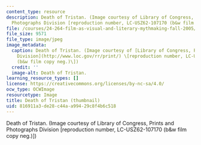 ```yaml
---
content_type: resource
description: Death of Tristan. (Image courtesy of Library of Congress, Prints and
  Photographs Division [reproduction number, LC-USZ62-107170 (b&w film copy neg.)])
file: /courses/24-264-film-as-visual-and-literary-mythmaking-fall-2005/816911a3de28c44aa99429c8f4b6c518_24-264f05-th.jpg
file_size: 9571
file_type: image/jpeg
image_metadata:
  caption: Death of Tristan. (Image courtesy of [Library of Congress, Prints and Photographs
    Division](http://www.loc.gov/rr/print/) \[reproduction number, LC-USZ62-107170
    (b&w film copy neg.)\])
  credit: ''
  image-alt: Death of Tristan.
learning_resource_types: []
license: https://creativecommons.org/licenses/by-nc-sa/4.0/
ocw_type: OCWImage
resourcetype: Image
title: Death of Tristan (thumbnail)
uid: 816911a3-de28-c44a-a994-29c8f4b6c518
---
```

Death of Tristan. (Image courtesy of Library of Congress, Prints and Photographs Division [reproduction number, LC-USZ62-107170 (b&w film copy neg.)])
